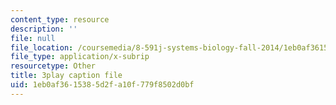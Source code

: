 ```yaml
---
content_type: resource
description: ''
file: null
file_location: /coursemedia/8-591j-systems-biology-fall-2014/1eb0af3615385d2fa10f779f8502d0bf_BJXCf6pFrhA.vtt
file_type: application/x-subrip
resourcetype: Other
title: 3play caption file
uid: 1eb0af36-1538-5d2f-a10f-779f8502d0bf
---
```

